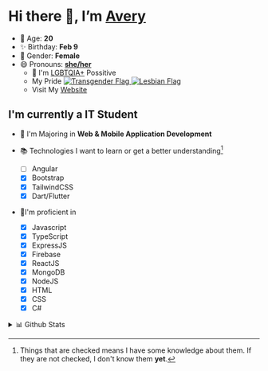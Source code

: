 # Hi there 👋, I’m [Avery][website]

- 🌸 Age: **20**
- ✨ Birthday: **Feb 9**
- 🎨 Gender: **Female**
- 😄 Pronouns: **[she/her][pronounspage]**
  - 🌈 I'm [LGBTQIA+][lgbt-foundation] Possitive
  - <div class="Flags">
      <span>My Pride</span>
      <a href="https://en.pronouns.page/dictionary/terminology#transgender">
        <img src="https://pronouns.page/flags/Transgender.png" alt="Transgender Flag" height="15px"/>
      </a>
      <a href="https://en.pronouns.page/dictionary/terminology#lesbian">
      <img src="https://pronouns.page/flags/Lesbian.png" alt="Lesbian Flag" height="15px"/>
      </a>
    </div>
  - Visit My [Website][website]

## I'm currently a IT Student

- 📌 I'm Majoring in **Web & Mobile Application Development**
- 📚 Technologies I want to learn or get a better understanding[^1]

  - [ ] Angular
  - [x] Bootstrap
  - [x] TailwindCSS
  - [x] Dart/Flutter

- 🎉I'm proficient in

  - [x] Javascript
  - [x] TypeScript
  - [x] ExpressJS
  - [x] Firebase
  - [x] ReactJS
  - [x] MongoDB
  - [x] NodeJS
  - [x] HTML
  - [x] CSS
  - [x] C#

<details>
  <summary>
    📊 Github Stats
  </summary>

<!--START_SECTION:waka-->
![Code Time](http://img.shields.io/badge/Code%20Time-612%20hrs%2051%20mins-blue)

![Profile Views](http://img.shields.io/badge/Profile%20Views-0-blue)

**🐱 My GitHub Data** 

> 📦 130.2 kB Used in GitHub's Storage 
 > 
> 🏆 51 Contributions in the Year 2023
 > 
> 💼 Opted to Hire
 > 
> 📜 23 Public Repositories 
 > 
> 🔑 28 Private Repositories 
 > 
**I'm a Night 🦉** 

```text
🌞 Morning                130 commits         ███░░░░░░░░░░░░░░░░░░░░░░   11.70 % 
🌆 Daytime                403 commits         █████████░░░░░░░░░░░░░░░░   36.27 % 
🌃 Evening                430 commits         ██████████░░░░░░░░░░░░░░░   38.70 % 
🌙 Night                  148 commits         ███░░░░░░░░░░░░░░░░░░░░░░   13.32 % 
```
📅 **I'm Most Productive on Monday** 

```text
Monday                   251 commits         ██████░░░░░░░░░░░░░░░░░░░   22.59 % 
Tuesday                  207 commits         █████░░░░░░░░░░░░░░░░░░░░   18.63 % 
Wednesday                162 commits         ████░░░░░░░░░░░░░░░░░░░░░   14.58 % 
Thursday                 171 commits         ████░░░░░░░░░░░░░░░░░░░░░   15.39 % 
Friday                   139 commits         ███░░░░░░░░░░░░░░░░░░░░░░   12.51 % 
Saturday                 98 commits          ██░░░░░░░░░░░░░░░░░░░░░░░   08.82 % 
Sunday                   83 commits          ██░░░░░░░░░░░░░░░░░░░░░░░   07.47 % 
```


📊 **This Week I Spent My Time On** 

```text
🕑︎ Time Zone: America/Halifax

💬 Programming Languages: 
Java                     2 hrs 30 mins       █████████░░░░░░░░░░░░░░░░   36.65 % 
Kotlin                   2 hrs 6 mins        ████████░░░░░░░░░░░░░░░░░   30.90 % 
HTML                     1 hr 51 mins        ███████░░░░░░░░░░░░░░░░░░   27.15 % 
Properties               6 mins              ░░░░░░░░░░░░░░░░░░░░░░░░░   01.55 % 
XML                      5 mins              ░░░░░░░░░░░░░░░░░░░░░░░░░   01.30 % 

🔥 Editors: 
IntelliJ                 4 hrs 30 mins       ████████████████░░░░░░░░░   65.84 % 
Android Studio           2 hrs 20 mins       █████████░░░░░░░░░░░░░░░░   34.16 % 

🐱‍💻 Projects: 
java-ee-restaurant-projec4 hrs 28 mins       ████████████████░░░░░░░░░   65.38 % 
lab-7-Avery-Rose         2 hrs 16 mins       ████████░░░░░░░░░░░░░░░░░   33.27 % 
java-ee-assignment-2-Aver1 min               ░░░░░░░░░░░░░░░░░░░░░░░░░   00.46 % 
TipTime                  1 min               ░░░░░░░░░░░░░░░░░░░░░░░░░   00.38 % 
Unscramble               1 min               ░░░░░░░░░░░░░░░░░░░░░░░░░   00.35 % 

💻 Operating System: 
Windows                  6 hrs 50 mins       █████████████████████████   100.00 % 
```

**I Mostly Code in JavaScript** 

```text
JavaScript               23 repos            ███████░░░░░░░░░░░░░░░░░░   29.49 % 
Java                     12 repos            ████░░░░░░░░░░░░░░░░░░░░░   15.38 % 
Kotlin                   8 repos             ███░░░░░░░░░░░░░░░░░░░░░░   10.26 % 
HTML                     6 repos             ██░░░░░░░░░░░░░░░░░░░░░░░   07.69 % 
Python                   1 repo              ░░░░░░░░░░░░░░░░░░░░░░░░░   01.28 % 
```



**Timeline**

![Lines of Code chart](https://raw.githubusercontent.com/Avery-Rose/Avery-Rose/main/assets/bar_graph.png)


 Last Updated on 28/03/2023 18:38:31 UTC
<!--END_SECTION:waka-->

</details>

[^1]:
    Things that are checked means I have some knowledge about them.
    If they are not checked, I don't know them **yet**.

[//]: <> (Links)

[wakatime-profile]: https://wakatime.com/@Averyyyyyyyy
[pronouns-definitions]: https://en.pronouns.page/she/her
[pronounspage]: https://pronouns.page/@cattgirlava
[lgbt-foundation]: https://lgbt.foundation/
[website]: https://avarose.dev/
[alexandres-badge-repo]: https://github.com/alexandresanlim/Badges4-README.md-Profile
